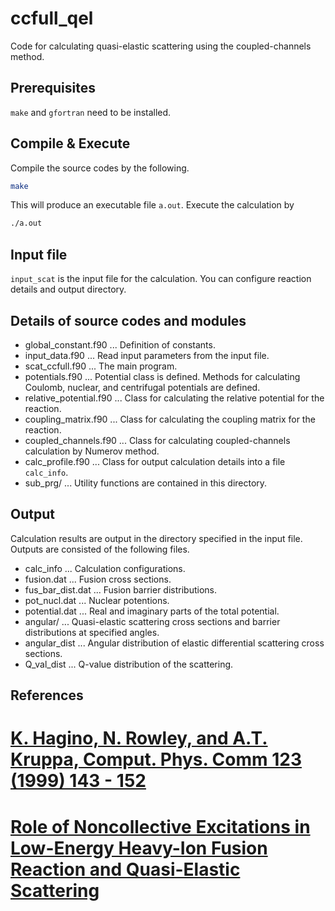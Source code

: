 # ccfull_qel
Code for calculating quasi-elastic scattering using the coupled-channels method.

## Prerequisites
`make` and `gfortran` need to be installed.

## Compile & Execute
Compile the source codes by the following.
```bash
make
```
This will produce an executable file `a.out`. Execute the calculation by
```bash
./a.out
```

## Input file
`input_scat` is the input file for the calculation. You can configure reaction details and output directory.

## Details of source codes and modules
* global_constant.f90 ... Definition of constants.
* input_data.f90 ... Read input parameters from the input file.
* scat_ccfull.f90 ... The main program.
* potentials.f90 ... Potential class is defined. Methods for calculating Coulomb, nuclear, and centrifugal potentials are defined.
* relative_potential.f90 ... Class for calculating the relative potential for the reaction.
* coupling_matrix.f90 ... Class for calculating the coupling matrix for the reaction.
* coupled_channels.f90 ... Class for calculating coupled-channels calculation by Numerov method. 
* calc_profile.f90 ... Class for output calculation details into a file `calc_info`.
* sub_prg/ ... Utility functions are contained in this directory.

## Output
Calculation results are output in the directory specified in the input file. 
Outputs are consisted of the following files.
* calc_info ... Calculation configurations.
* fusion.dat ... Fusion cross sections.
* fus_bar_dist.dat ... Fusion barrier distributions.
* pot_nucl.dat ... Nuclear potentions.
* potential.dat ... Real and imaginary parts of the total potential.
* angular/ ... Quasi-elastic scattering cross sections and barrier distributions at specified angles.
* angular_dist ... Angular distribution of elastic differential scattering cross sections.
* Q_val_dist ... Q-value distribution of the scattering.

## References
# [K. Hagino, N. Rowley, and A.T. Kruppa, Comput. Phys. Comm 123 (1999) 143 - 152](http://www.nucl.phys.tohoku.ac.jp/~hagino/ccfull.pdf)
# [Role of Noncollective Excitations in Low-Energy Heavy-Ion Fusion Reaction and Quasi-Elastic Scattering](http://tohoku59.rssing.com/browser.php?indx=10615915&item=42)
